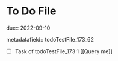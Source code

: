 # To Do File

due:: 2022-09-10

metadatafield:: todoTestFile_173_62

- [ ] Task of todoTestFile_173 1 [[Query me]]
